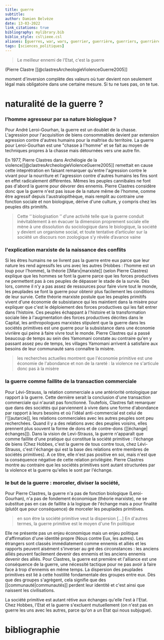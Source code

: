 ```yaml
---
title: guerre
subtitle:
author: Damien Belvèze
date: 13-03-2022
link_citations: true
bibliography: mylibrary.bib
biblio_style: csl\ieee.csl
aliases: [guerres, war, wars, guerrier, guerrière, guerriers, guerrières]
tags: [sciences_politiques]
---
```


> Le meilleur ennemi de l'Etat, c'est la guerre

(Pierre Clastre [[@clastresArcheologieViolenceGuerre2005]]

moment d'inversion complète des valeurs où tuer devient non seulement légal mais obligatoire dans une certaine mesure. Si tu ne tues pas, on te tue. 

# naturalité de la guerre ?

### l'homme agresseur par sa nature biologique ?

Pour André Leroi-Gourhan, la guerre est un doublet de la chasse. L'agression pour l'acquisition de biens consommables devient par extension agression contre d'autres humains pour la maîtrise du territoire. La guerre pour Leroi-Gourhan est une "chasse à l'homme" et se fait au moyen de techniques propres à la chasse mais détournées vers une autre fin. 

En 1977, Pierre Clastres dans Archélogie de la violence[[@clastresArcheologieViolenceGuerre2005]] remettait en cause cette inteprétration en faisant remarquer qu'entre l'agression contre le vivant pour la nourriture et l'agression contre d'autres humains les fins sont en effet radicalement différentes. Mêmes les peuples cannibales ne font pas d'abord la guerre pour dévorer des ennemis. Pierre Clastres considère donc que la guerre n'est pas issue de la nature même de l'homme, comme être agressif depuis l'australopithèque, mais remplit au contraire une fonction sociale et non biologique, dérive d'une culture, y compris chez les peuples dits primitifs.

> Cette ‘‘ biologisation ’’ d’une activité telle que la guerre  conduit inévitablement à en évacuer la dimension proprement sociale elle mène à une dissolution du sociologique dans le biologique, la société y devient un organisme social, et toute tentative d’articuler sur la société un discours non zoologique s’y révèle d’avance vaine

### l'explication marxiste de la naissance des conflits

Si les êtres humains ne se livrent pas la guerre entre eux parce que leur nature les rend agressifs les uns avec les autres (Hobbes : l'homme est un loup pour l'homme), la théorie [[Marx|marxiste]] (selon Pierre Clastres) explique que les hommes se font la guerre parce que les forces productives ne permettent pas à ces peuples de dépasser le stade de la survie. Dès lors, comme il n'y a pas assez de ressources pour faire vivre tout le monde, les peuplades se font la guerre pour obtenir plus facilement les conditions de leur survie. Cette théorie marxiste postule que les peuples primitifs vivent d'une économie de subsistance qui les maintient dans la misère pour expliquer que c'est le déploiement des forces productives qui les fait entrer dans l'histoire. Ces peuples échappant à l'histoire et la transformation sociale liée à l'augmentation des forces productives décrites dans le Capital, les anthropologues marxistes stipulent que la guerre dans les sociétés primitives est une guerre pour la subsistance dans une économie vivrière qui peine à faire vivre tout le monde. Pierre Clastres qui a passé beaucoup de temps au sein des Yamomani constate au contraire qu'en y passant assez peu de temps, les villages Yamomani arrivent à satisfaire aux besoins de leur communauté sans connaître la misère.

> les recherches actuelles montrent que l'économie primitive est une économie de l'abondance et non de la rareté : la violence ne s'articule donc pas à la misère

### la guerre comme faillite de la transaction commerciale

Pour Lévi-Strauss, la relation commerciale a une antériorité ontologique par rapport à la guerre. Cette dernière serait la conclusion d'une transaction commerciale qui n'aurait pas fonctionné. Toutefois, Clastres fait remarquer que dans des sociétés qui parviennent à vivre dans une forme d'abondance par rapport à leurs besoins et où l'idéal anti-commercial est celui de l'[[autarcie]], les relations commerciales avec les autres peuples sont peu recherchées. Quand il y a des relations avec des peuples voisins, elles prennent plus souvent la forme de dons et de contre-dons ([[échange|échanges]]). Dans la vision de Levi-Strauss, la guerre n'apparaît que comme faillite d'une pratique qui constitue la société primitive : l'échange de biens (Chez Hobbes, c'est la guerre de tous contre tous, chez Lévi-Strauss, c'est l'échange qui est la base des relations entre membres de sociétés primitives). A ce titre, elle n'est pas positive en soi, mais n'est que la conséquence négative de cette relation privilégiée. Pierre Clastres montre au contraire que les sociétés primitives sont autant structurées par la violence et la guerre qu'elles le sont par l'échange. 

### le but de la guerre : morceler,  diviser la société, 

Pour Pierre Clastres, la guerre n'a pas de fonction biologique (Leroi-Gourhan), n'a pas de fondement économique (théorie marxiste), ne se substitue pas en cas de faillite à la logique de l'échange mais a pour finalité (plutôt que pour conséquence) de morceler les peuplades primitives. 

> en son être la société primitive veut la dispersion [...] En d'autres termes, la guerre primitive est le moyen d'une fin politique

Elle ne présente pas un enjeu économique mais un enjeu politique d'affirmation d'une identité propre (Nous contre Eux, les autres). 
Les étrangers sont classés immédiatement comme ennemis et alliés et les rapports peuvent aisément s'inverser au gré des circonstances : les anciens alliés peuvent facilement devenir des ennemis et les anciens ennemis devenir des alliés. 
Pour Clastres, la guerre est première et l'alliance est une conséquence de la guerre, une nécessité tactique pour ne pas avoir à faire face à trop d'ennemis en même temps. 
La dispersion des peuplades primitives est lié à cette hostilité fondamentale des groupes entre eux. Dès que des groupes s'agrègent, cela signifie que des [[communauté|communautés]] perdent leur identité et c'est ainsi que naissent les civilisations.

La société primitive est autant rétive aux échanges qu'elle l'est à l'Etat. Chez Hobbes, l'Etat et la guerre s'excluent mutuellement (on n'est pas en guerre les uns avec les autres, parce qu'on a un Etat qui nous subjugue). 

# bibliographie

